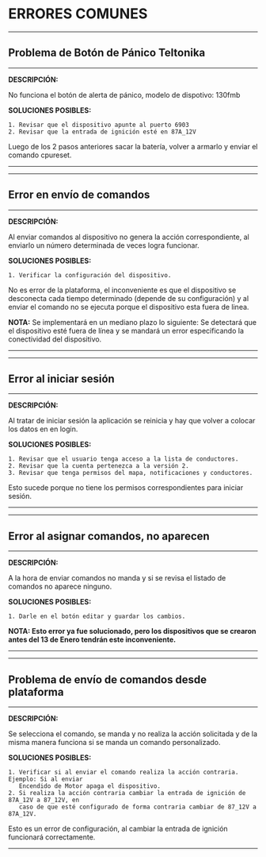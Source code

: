 # ERRORES COMUNES
---
## <span style="color:nature"> Problema de Botón de Pánico Teltonika </span>

___
**DESCRIPCIÓN:**

No funciona el botón de alerta de pánico, modelo de dispotivo: 130fmb

**SOLUCIONES POSIBLES:**
~~~
1. Revisar que el dispositivo apunte al puerto 6903
2. Revisar que la entrada de ignición esté en 87A_12V
~~~
Luego de los 2 pasos anteriores sacar la batería, volver a armarlo y enviar el comando cpureset.

---
---

## <span style="color:nature"> Error en envío de comandos </span>

___
**DESCRIPCIÓN:**

Al enviar comandos al dispositivo no genera la acción correspondiente, al enviarlo un número determinada de veces logra funcionar.

**SOLUCIONES POSIBLES:**
~~~
1. Verificar la configuración del dispositivo. 
~~~
No es error de la plataforma, el inconveniente es que el dispositivo se desconecta cada tiempo determinado (depende de su 			configuración) y al enviar el comando no se ejecuta porque el dispositivo esta fuera de linea.

**NOTA:** Se implementará en un mediano plazo lo siguiente: Se detectará que el dispositivo esté fuera de línea y se mandará un error especificando la conectividad del dispositivo.

---
---

## <span style="color:nature"> Error al iniciar sesión </span>

___
**DESCRIPCIÓN:**

Al tratar de iniciar sesión la aplicación se reinicia y hay que volver a colocar los datos en en login.

**SOLUCIONES POSIBLES:**
~~~
1. Revisar que el usuario tenga acceso a la lista de conductores. 
2. Revisar que la cuenta pertenezca a la versión 2.
3. Revisar que tenga permisos del mapa, notificaciones y conductores. 
~~~
Esto sucede porque no tiene los permisos correspondientes para iniciar sesión.

---
---

## <span style="color:nature"> Error al asignar comandos, no aparecen </span>

___
**DESCRIPCIÓN:**

A la hora de enviar comandos no manda y si se revisa el listado de comandos no aparece ninguno.

**SOLUCIONES POSIBLES:**
~~~
1. Darle en el botón editar y guardar los cambios.
~~~
**NOTA: Esto error ya fue solucionado, pero los dispositivos que se crearon antes del 13 de Enero tendrán este inconveniente.**

---
---

## <span style="color:nature"> Problema de envío de comandos desde plataforma </span>

___
**DESCRIPCIÓN:**

Se selecciona el comando, se manda y no realiza la acción solicitada y de la misma manera funciona si se manda un comando personalizado.

**SOLUCIONES POSIBLES:**
~~~
1. Verificar si al enviar el comando realiza la acción contraria. Ejemplo: Si al enviar 
   Encendido de Motor apaga el dispositivo.
2. Si realiza la acción contraria cambiar la entrada de ignición de 87A_12V a 87_12V, en 
   caso de que esté configurado de forma contraria cambiar de 87_12V a 87A_12V.
~~~
Esto es un error de configuración, al cambiar la entrada de ignición funcionará correctamente.

---


